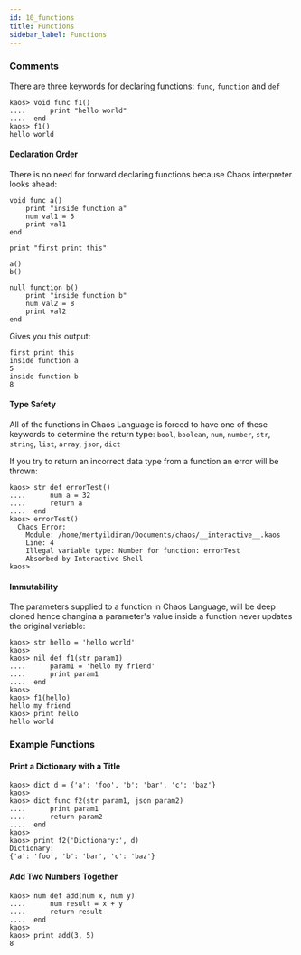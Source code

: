 ```yaml
---
id: 10_functions
title: Functions
sidebar_label: Functions
---
```


### Comments

There are three keywords for declaring functions: `func`, `function` and `def`

```text
kaos> void func f1()
....      print "hello world"
....  end
kaos> f1()
hello world
```

#### Declaration Order

There is no need for forward declaring functions because Chaos interpreter looks ahead:

```text
void func a()
    print "inside function a"
    num val1 = 5
    print val1
end

print "first print this"

a()
b()

null function b()
    print "inside function b"
    num val2 = 8
    print val2
end
```

Gives you this output:

```text
first print this
inside function a
5
inside function b
8
```

#### Type Safety

All of the functions in Chaos Language is forced to have one of these keywords to
determine the return type: `bool`, `boolean`, `num`, `number`, `str`, `string`, `list`, `array`, `json`, `dict`

If you try to return an incorrect data type from a function an error will be thrown:

```text
kaos> str def errorTest()
....      num a = 32
....      return a
....  end
kaos> errorTest()
  Chaos Error:
    Module: /home/mertyildiran/Documents/chaos/__interactive__.kaos
    Line: 4
    Illegal variable type: Number for function: errorTest
    Absorbed by Interactive Shell
kaos>
```

#### Immutability

The parameters supplied to a function in Chaos Language, will be deep cloned hence
changina a parameter's value inside a function never updates the original variable:

```text
kaos> str hello = 'hello world'
kaos>
kaos> nil def f1(str param1)
....      param1 = 'hello my friend'
....      print param1
....  end
kaos>
kaos> f1(hello)
hello my friend
kaos> print hello
hello world
```

### Example Functions

#### Print a Dictionary with a Title

```text
kaos> dict d = {'a': 'foo', 'b': 'bar', 'c': 'baz'}
kaos>
kaos> dict func f2(str param1, json param2)
....      print param1
....      return param2
....  end
kaos>
kaos> print f2('Dictionary:', d)
Dictionary:
{'a': 'foo', 'b': 'bar', 'c': 'baz'}
```

#### Add Two Numbers Together

```text
kaos> num def add(num x, num y)
....      num result = x + y
....      return result
....  end
kaos>
kaos> print add(3, 5)
8
```
